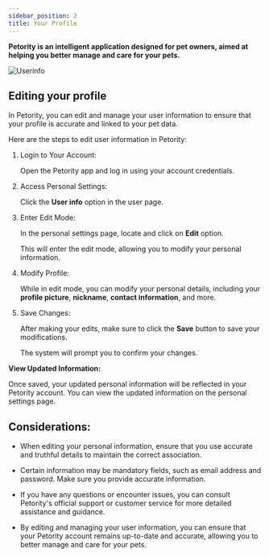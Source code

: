 ```yaml
---
sidebar_position: 2
title: Your Profile
---
```


**Petority is an intelligent application designed for pet owners, aimed at helping you better manage and care for your pets.**

![Userinfo](/img/User-info.gif)

## Editing your profile
In Petority, you can edit and manage your user information to ensure that your profile is accurate and linked to your pet data.

Here are the steps to edit user information in Petority:

1. Login to Your Account:

    Open the Petority app and log in using your account credentials.

2. Access Personal Settings:
  
    Click the **User info** option in the user page.

3. Enter Edit Mode:
  
    In the personal settings page, locate and click on **Edit** option.

    This will enter the edit mode, allowing you to modify your personal information.

4. Modify Profile:

    While in edit mode, you can modify your personal details, including your **profile picture**, **nickname**, **contact information**, and more.

5. Save Changes:
  
    After making your edits, make sure to click the **Save** button to save your modifications.
  
    The system will prompt you to confirm your changes.

**View Updated Information:** 

Once saved, your updated personal information will be reflected in your Petority account. You can view the updated information on the personal settings page.

## Considerations:
+ When editing your personal information, ensure that you use accurate and truthful details to maintain the correct association.

+ Certain information may be mandatory fields, such as email address and password. Make sure you provide accurate information.

+ If you have any questions or encounter issues, you can consult Petority's official support or customer service for more detailed assistance and guidance.

+ By editing and managing your user information, you can ensure that your Petority account remains up-to-date and accurate, allowing you to better manage and care for your pets.
   
